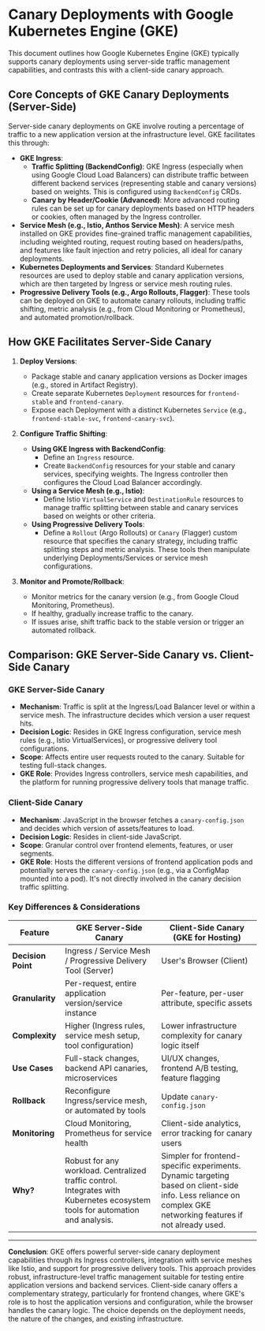 # Canary Deployments with Google Kubernetes Engine (GKE)

This document outlines how Google Kubernetes Engine (GKE) typically supports canary deployments using server-side traffic management capabilities, and contrasts this with a client-side canary approach.

## Core Concepts of GKE Canary Deployments (Server-Side)

Server-side canary deployments on GKE involve routing a percentage of traffic to a new application version at the infrastructure level. GKE facilitates this through:

*   **GKE Ingress**:
    *   **Traffic Splitting (BackendConfig)**: GKE Ingress (especially when using Google Cloud Load Balancers) can distribute traffic between different backend services (representing stable and canary versions) based on weights. This is configured using `BackendConfig` CRDs.
    *   **Canary by Header/Cookie (Advanced)**: More advanced routing rules can be set up for canary deployments based on HTTP headers or cookies, often managed by the Ingress controller.
*   **Service Mesh (e.g., Istio, Anthos Service Mesh)**: A service mesh installed on GKE provides fine-grained traffic management capabilities, including weighted routing, request routing based on headers/paths, and features like fault injection and retry policies, all ideal for canary deployments.
*   **Kubernetes Deployments and Services**: Standard Kubernetes resources are used to deploy stable and canary application versions, which are then targeted by Ingress or service mesh routing rules.
*   **Progressive Delivery Tools (e.g., Argo Rollouts, Flagger)**: These tools can be deployed on GKE to automate canary rollouts, including traffic shifting, metric analysis (e.g., from Cloud Monitoring or Prometheus), and automated promotion/rollback.

## How GKE Facilitates Server-Side Canary

1.  **Deploy Versions**:
    *   Package stable and canary application versions as Docker images (e.g., stored in Artifact Registry).
    *   Create separate Kubernetes `Deployment` resources for `frontend-stable` and `frontend-canary`.
    *   Expose each Deployment with a distinct Kubernetes `Service` (e.g., `frontend-stable-svc`, `frontend-canary-svc`).

2.  **Configure Traffic Shifting**:
    *   **Using GKE Ingress with BackendConfig**:
        *   Define an `Ingress` resource.
        *   Create `BackendConfig` resources for your stable and canary services, specifying weights. The Ingress controller then configures the Cloud Load Balancer accordingly.
    *   **Using a Service Mesh (e.g., Istio)**:
        *   Define Istio `VirtualService` and `DestinationRule` resources to manage traffic splitting between stable and canary services based on weights or other criteria.
    *   **Using Progressive Delivery Tools**:
        *   Define a `Rollout` (Argo Rollouts) or `Canary` (Flagger) custom resource that specifies the canary strategy, including traffic splitting steps and metric analysis. These tools then manipulate underlying Deployments/Services or service mesh configurations.

3.  **Monitor and Promote/Rollback**:
    *   Monitor metrics for the canary version (e.g., from Google Cloud Monitoring, Prometheus).
    *   If healthy, gradually increase traffic to the canary.
    *   If issues arise, shift traffic back to the stable version or trigger an automated rollback.

## Comparison: GKE Server-Side Canary vs. Client-Side Canary

### GKE Server-Side Canary
*   **Mechanism**: Traffic is split at the Ingress/Load Balancer level or within a service mesh. The infrastructure decides which version a user request hits.
*   **Decision Logic**: Resides in GKE Ingress configuration, service mesh rules (e.g., Istio VirtualServices), or progressive delivery tool configurations.
*   **Scope**: Affects entire user requests routed to the canary. Suitable for testing full-stack changes.
*   **GKE Role**: Provides Ingress controllers, service mesh capabilities, and the platform for running progressive delivery tools that manage traffic.

### Client-Side Canary
*   **Mechanism**: JavaScript in the browser fetches a `canary-config.json` and decides which version of assets/features to load.
*   **Decision Logic**: Resides in client-side JavaScript.
*   **Scope**: Granular control over frontend elements, features, or user segments.
*   **GKE Role**: Hosts the different versions of frontend application pods and potentially serves the `canary-config.json` (e.g., via a ConfigMap mounted into a pod). It's not directly involved in the canary decision traffic splitting.

### Key Differences & Considerations

| Feature             | GKE Server-Side Canary                                       | Client-Side Canary (GKE for Hosting)                          |
|---------------------|--------------------------------------------------------------|-------------------------------------------------------------------|
| **Decision Point**  | Ingress / Service Mesh / Progressive Delivery Tool (Server)  | User's Browser (Client)                                           |
| **Granularity**     | Per-request, entire application version/service instance     | Per-feature, per-user attribute, specific assets                  |
| **Complexity**      | Higher (Ingress rules, service mesh setup, tool configuration)| Lower infrastructure complexity for canary logic itself           |
| **Use Cases**       | Full-stack changes, backend API canaries, microservices      | UI/UX changes, frontend A/B testing, feature flagging             |
| **Rollback**        | Reconfigure Ingress/service mesh, or automated by tools      | Update `canary-config.json`                                       |
| **Monitoring**      | Cloud Monitoring, Prometheus for service health              | Client-side analytics, error tracking for canary users            |
| **Why?**            | Robust for any workload. Centralized traffic control. Integrates with Kubernetes ecosystem tools for automation and analysis. | Simpler for frontend-specific experiments. Dynamic targeting based on client-side info. Less reliance on complex GKE networking features if not already used. |

---

**Conclusion**:
GKE offers powerful server-side canary deployment capabilities through its Ingress controllers, integration with service meshes like Istio, and support for progressive delivery tools. This approach provides robust, infrastructure-level traffic management suitable for testing entire application versions and backend services. Client-side canary offers a complementary strategy, particularly for frontend changes, where GKE's role is to host the application versions and configuration, while the browser handles the canary logic. The choice depends on the deployment needs, the nature of the changes, and existing infrastructure.
